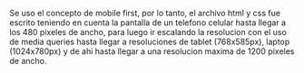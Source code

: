 Se uso el concepto de mobile first, por lo tanto, el archivo html y css fue escrito teniendo en cuenta la pantalla de un telefono celular hasta llegar a los 480 pixeles de ancho, para luego ir escalando la resolucion con el uso de media queries hasta llegar a resoluciones de tablet (768x585px), laptop (1024x780px) y de ahi hasta llegar a una resolucion maxima de 1200 pixeles de ancho.


